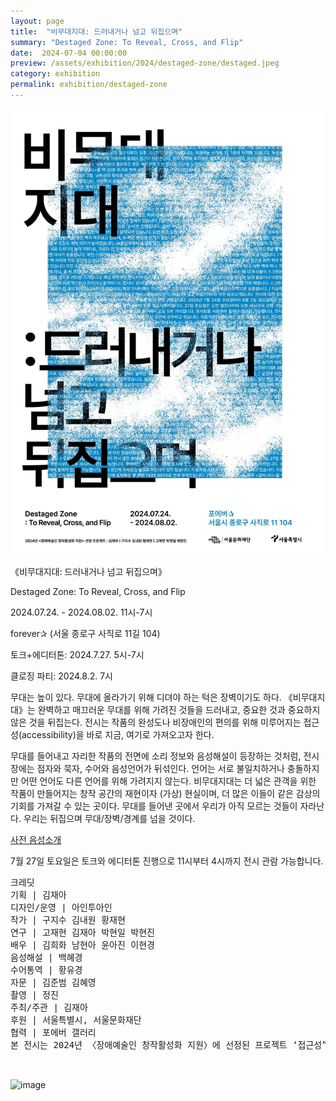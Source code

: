 ```yaml
---
layout: page
title:  "비무대지대: 드러내거나 넘고 뒤집으며"
summary: "Destaged Zone: To Reveal, Cross, and Flip"
date:  2024-07-04 00:00:00
preview: /assets/exhibition/2024/destaged-zone/destaged.jpeg
category: exhibition
permalink: exhibition/destaged-zone
---
```


![Picture 1](/assets/exhibition/2024/destaged-zone/IMG_6974.jpg)


《비무대지대: 드러내거나 넘고 뒤집으며》

Destaged Zone: To Reveal, Cross, and Flip

2024.07.24. - 2024.08.02. 11시-7시

forever✰ (서울 종로구 사직로 11길 104)

토크+에디터톤: 2024.7.27. 5시-7시

클로징 파티: 2024.8.2. 7시

무대는 높이 있다. 무대에 올라가기 위해 디뎌야 하는 턱은 장벽이기도 하다. 《비무대지대》는 완벽하고 매끄러운 무대를 위해 가려진 것들을 드러내고, 중요한 것과 중요하지 않은 것을 뒤집는다. 전시는 작품의 완성도나 비장애인의 편의를 위해 미루어지는 접근성(accessibility)을 바로 지금, 여기로 가져오고자 한다.

무대를 들어내고 자리한 작품의 전면에 소리 정보와 음성해설이 등장하는 것처럼, 전시장에는 점자와 묵자, 수어와 음성언어가 뒤섞인다. 언어는 서로 불일치하거나 충돌하지만 어떤 언어도 다른 언어를 위해 가려지지 않는다. 비무대지대는 더 넓은 관객을 위한 작품이 만들어지는 창작 공간의 재현이자 (가상) 현실이며, 더 많은 이들이 같은 감상의 기회를 가져갈 수 있는 곳이다. 무대를 들어낸 곳에서 우리가 아직 모르는 것들이 자라난다. 우리는 뒤집으며 무대/장벽/경계를 넘을 것이다.

[사전 음성소개](https://youtu.be/GkYlZXyZ1jQ?feature=shared)


7월 27일 토요일은 토크와 에디터톤 진행으로 11시부터 4시까지 전시 관람 가능합니다.

<pre>크레딧
기획 | 김재아
디자인/운영 | 아인투아인
작가 | 구지수 김내원 황재현
연구 | 고재현 김재아 박현일 박현진
배우 | 김희화 남현아 윤아진 이현경
음성해설 | 백혜경
수어통역 | 황유경
자문 | 김준범 김혜영
촬영 | 정진
주최/주관 | 김재아
후원 | 서울특별시, 서울문화재단
협력 | 포에버 갤러리
본 전시는 2024년 〈장애예술인 창작활성화 지원〉에 선정된 프로젝트 ‘접근성” 리서치랩’의 결과 공유회입니다. 
 
 </pre>
 <img src="/assets/exhibition/2024/destaged-zone/IMG_6973.JPG" alt="image" style="width:800px;height:auto;">
 
 
